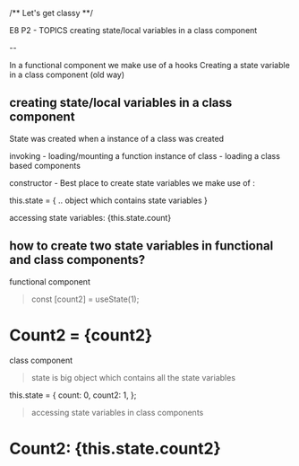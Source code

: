 /** Let's get classy **/

E8 P2 - TOPICS
creating state/local variables in a class component

--

In a functional component we make use of a hooks
Creating a state variable in a class component (old way)

## creating state/local variables in a class component

State was created when a instance of a class was created

invoking - loading/mounting a function
instance of class - loading a class based components

constructor - Best place to create state variables
we make use of :

this.state = {
.. object which contains state variables
}

accessing state variables:
{this.state.count}

## how to create two state variables in functional and class components?

functional component

> const [count2] = useState(1);

<h1>Count2 = {count2}</h1>

class component

> state is big object which contains all the state variables

this.state = {
count: 0,
count2: 1,
};

> accessing state variables in class components

<h1>Count2: {this.state.count2}</h1>

